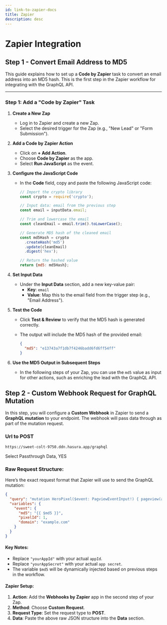 ```yaml
---
id: link-to-zapier-docs
title: Zapier
description: desc
---
```


# Zapier Integration

## Step 1 - Convert Email Address to MD5

This guide explains how to set up a **Code by Zapier** task to convert an email address into an MD5 hash. This is the first step in the Zapier workflow for integrating with the GraphQL API.

---

### Step 1: Add a "Code by Zapier" Task

1. **Create a New Zap**

   - Log in to Zapier and create a new Zap.
   - Select the desired trigger for the Zap (e.g., "New Lead" or "Form Submission").

2. **Add a Code by Zapier Action**

   - Click on **+ Add Action**.
   - Choose **Code by Zapier** as the app.
   - Select **Run JavaScript** as the event.

3. **Configure the JavaScript Code**

   - In the **Code** field, copy and paste the following JavaScript code:

     ```javascript
     // Import the crypto library
     const crypto = require('crypto');

     // Input data: email from the previous step
     const email = inputData.email;

     // Trim and lowercase the email
     const cleanEmail = email.trim().toLowerCase();

     // Generate MD5 hash of the cleaned email
     const md5Hash = crypto
       .createHash('md5')
       .update(cleanEmail)
       .digest('hex');

     // Return the hashed value
     return {md5: md5Hash};
     ```

4. **Set Input Data**

   - Under the **Input Data** section, add a new key-value pair:
     - **Key**: `email`
     - **Value**: Map this to the email field from the trigger step (e.g., "Email Address").

5. **Test the Code**

   - Click **Test & Review** to verify that the MD5 hash is generated correctly.
   - The output will include the MD5 hash of the provided email:

     ```json
     {
       "md5": "e13743a7f1db7f4246badd6fd6ff54ff"
     }
     ```

6. **Use the MD5 Output in Subsequent Steps**
   - In the following steps of your Zap, you can use the `md5` value as input for other actions, such as enriching the lead with the GraphQL API.

## Step 2 - Custom Webhook Request for GraphQL Mutation

In this step, you will configure a **Custom Webhook** in Zapier to send a **GraphQL mutation** to your endpoint. The webhook will pass data through as part of the mutation request.

### Url to POST

`https://sweet-colt-9750.ddn.hasura.app/graphql`

Select Passthrough Data, YES

### Raw Request Structure:

Here’s the exact request format that Zapier will use to send the GraphQL mutation:

```json
{
  "query": "mutation HeroPixel($event: PagviewEventInput!) { pageview(auth: { appId: \"yourAppId\", appSecret: \"yourAppSecret\" }, event: $event) { message code data } }",
  "variables": {
    "event": {
      "md5": "{{ $md5 }}",
      "pixelId": 1,
      "domain": "example.com"
    }
  }
}
```

#### Key Notes:

- Replace `"yourAppId"` with your actual `appId`.
- Replace `"yourAppSecret"` with your actual `app secret`.
- The variable `$md5` will be dynamically injected based on previous steps in the workflow.

#### Zapier Setup:

1. **Action**: Add the **Webhooks by Zapier** app in the second step of your Zap.
2. **Method**: Choose **Custom Request**.
3. **Request Type**: Set the request type to **POST**.
4. **Data**: Paste the above raw JSON structure into the **Data** section.
